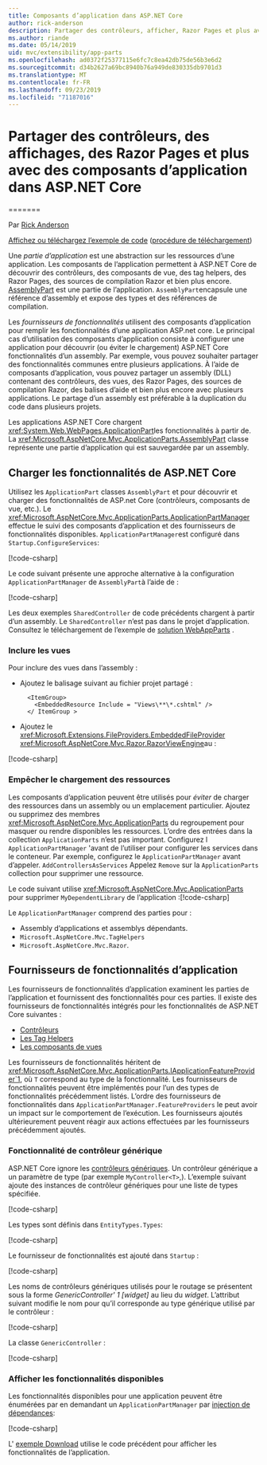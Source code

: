 ```yaml
---
title: Composants d’application dans ASP.NET Core
author: rick-anderson
description: Partager des contrôleurs, afficher, Razor Pages et plus avec des composants d’application dans ASP.NET Core
ms.author: riande
ms.date: 05/14/2019
uid: mvc/extensibility/app-parts
ms.openlocfilehash: ad0372f25377115e6fc7c8ea42db75de56b3e6d2
ms.sourcegitcommit: d34b2627a69bc8940b76a949de830335db9701d3
ms.translationtype: MT
ms.contentlocale: fr-FR
ms.lasthandoff: 09/23/2019
ms.locfileid: "71187016"
---
```

# <a name="share-controllers-views-razor-pages-and-more-with-application-parts-in-aspnet-core"></a>Partager des contrôleurs, des affichages, des Razor Pages et plus avec des composants d’application dans ASP.NET Core
=======

<!-- DO NOT MAKE CHANGES BEFORE https://github.com/aspnet/AspNetCore.Docs/pull/12376 Merges -->

Par [Rick Anderson](https://twitter.com/RickAndMSFT)

[Affichez ou téléchargez l’exemple de code](https://github.com/aspnet/AspNetCore.Docs/tree/master/aspnetcore/mvc/advanced/app-parts) ([procédure de téléchargement](xref:index#how-to-download-a-sample))

Une *partie d’application* est une abstraction sur les ressources d’une application. Les composants de l’application permettent à ASP.NET Core de découvrir des contrôleurs, des composants de vue, des tag helpers, des Razor Pages, des sources de compilation Razor et bien plus encore. [AssemblyPart](/dotnet/api/microsoft.aspnetcore.mvc.applicationparts.assemblypart#Microsoft_AspNetCore_Mvc_ApplicationParts_AssemblyPart) est une partie de l’application. `AssemblyPart`encapsule une référence d’assembly et expose des types et des références de compilation.

Les *fournisseurs de fonctionnalités* utilisent des composants d’application pour remplir les fonctionnalités d’une application ASP.net core. Le principal cas d’utilisation des composants d’application consiste à configurer une application pour découvrir (ou éviter le chargement) ASP.NET Core fonctionnalités d’un assembly. Par exemple, vous pouvez souhaiter partager des fonctionnalités communes entre plusieurs applications. À l’aide de composants d’application, vous pouvez partager un assembly (DLL) contenant des contrôleurs, des vues, des Razor Pages, des sources de compilation Razor, des balises d’aide et bien plus encore avec plusieurs applications. Le partage d’un assembly est préférable à la duplication du code dans plusieurs projets.

Les applications ASP.NET Core chargent <xref:System.Web.WebPages.ApplicationPart>les fonctionnalités à partir de. La <xref:Microsoft.AspNetCore.Mvc.ApplicationParts.AssemblyPart> classe représente une partie d’application qui est sauvegardée par un assembly.

## <a name="load-aspnet-core-features"></a>Charger les fonctionnalités de ASP.NET Core

Utilisez les `ApplicationPart` classes `AssemblyPart` et pour découvrir et charger des fonctionnalités de ASP.net Core (contrôleurs, composants de vue, etc.). Le <xref:Microsoft.AspNetCore.Mvc.ApplicationParts.ApplicationPartManager> effectue le suivi des composants d’application et des fournisseurs de fonctionnalités disponibles. `ApplicationPartManager`est configuré dans `Startup.ConfigureServices`:

[!code-csharp[](./app-parts/sample1/WebAppParts/Startup.cs?name=snippet)]

Le code suivant présente une approche alternative à la configuration `ApplicationPartManager` de `AssemblyPart`à l’aide de :

[!code-csharp[](./app-parts/sample1/WebAppParts/Startup2.cs?name=snippet)]

Les deux exemples `SharedController` de code précédents chargent à partir d’un assembly. Le `SharedController` n’est pas dans le projet d’application. Consultez le téléchargement de l’exemple de [solution WebAppParts](https://github.com/aspnet/AspNetCore.Docs/tree/master/aspnetcore/mvc/advanced/app-parts/sample1/WebAppParts) .

### <a name="include-views"></a>Inclure les vues

Pour inclure des vues dans l’assembly :

* Ajoutez le balisage suivant au fichier projet partagé :

  ```csproj
    <ItemGroup>
      <EmbeddedResource Include = "Views\**\*.cshtml" />
    </ ItemGroup >
  ```

* Ajoutez le <xref:Microsoft.Extensions.FileProviders.EmbeddedFileProvider> <xref:Microsoft.AspNetCore.Mvc.Razor.RazorViewEngine>au :

[!code-csharp[](./app-parts/sample1/WebAppParts/StartupViews.cs?name=snippet&highlight=3-7)]

### <a name="prevent-loading-resources"></a>Empêcher le chargement des ressources

Les composants d’application peuvent être utilisés pour *éviter* de charger des ressources dans un assembly ou un emplacement particulier. Ajoutez ou supprimez des membres <xref:Microsoft.AspNetCore.Mvc.ApplicationParts> du regroupement pour masquer ou rendre disponibles les ressources. L’ordre des entrées dans la collection `ApplicationParts` n’est pas important. Configurez l `ApplicationPartManager` 'avant de l’utiliser pour configurer les services dans le conteneur. Par exemple, configurez le `ApplicationPartManager` avant d’appeler. `AddControllersAsServices` Appelez `Remove` sur la `ApplicationParts` collection pour supprimer une ressource.

Le code suivant utilise <xref:Microsoft.AspNetCore.Mvc.ApplicationParts> pour supprimer `MyDependentLibrary` de l’application :[!code-csharp[](./app-parts/sample1/WebAppParts/StartupRm.cs?name=snippet)]

Le `ApplicationPartManager` comprend des parties pour :

* Assembly d’applications et assemblys dépendants.
* `Microsoft.AspNetCore.Mvc.TagHelpers`
* `Microsoft.AspNetCore.Mvc.Razor`.

## <a name="application-feature-providers"></a>Fournisseurs de fonctionnalités d’application

Les fournisseurs de fonctionnalités d’application examinent les parties de l’application et fournissent des fonctionnalités pour ces parties. Il existe des fournisseurs de fonctionnalités intégrés pour les fonctionnalités de ASP.NET Core suivantes :

* [Contrôleurs](/dotnet/api/microsoft.aspnetcore.mvc.controllers.controllerfeatureprovider)
* [Les Tag Helpers](/dotnet/api/microsoft.aspnetcore.mvc.razor.taghelpers.taghelperfeatureprovider)
* [Les composants de vues](/dotnet/api/microsoft.aspnetcore.mvc.viewcomponents.viewcomponentfeatureprovider)

Les fournisseurs de fonctionnalités héritent de <xref:Microsoft.AspNetCore.Mvc.ApplicationParts.IApplicationFeatureProvider`1>, où `T` correspond au type de la fonctionnalité. Les fournisseurs de fonctionnalités peuvent être implémentés pour l’un des types de fonctionnalités précédemment listés. L’ordre des fournisseurs de fonctionnalités dans `ApplicationPartManager.FeatureProviders` le peut avoir un impact sur le comportement de l’exécution. Les fournisseurs ajoutés ultérieurement peuvent réagir aux actions effectuées par les fournisseurs précédemment ajoutés.

### <a name="generic-controller-feature"></a>Fonctionnalité de contrôleur générique

ASP.NET Core ignore les [contrôleurs génériques](/dotnet/csharp/programming-guide/generics/generic-classes). Un contrôleur générique a un paramètre de type (par exemple `MyController<T>`,). L’exemple suivant ajoute des instances de contrôleur génériques pour une liste de types spécifiée.

[!code-csharp[](./app-parts/sample2/AppPartsSample/GenericControllerFeatureProvider.cs?name=snippet)]

Les types sont définis dans `EntityTypes.Types`:

[!code-csharp[](./app-parts/sample2/AppPartsSample/Models/EntityTypes.cs?name=snippet)]

Le fournisseur de fonctionnalités est ajouté dans `Startup` :

[!code-csharp[](./app-parts/sample2/AppPartsSample/Startup.cs?name=snippet)]

Les noms de contrôleurs génériques utilisés pour le routage se présentent sous la forme *GenericController' 1 [widget]* au lieu du *widget*. L’attribut suivant modifie le nom pour qu’il corresponde au type générique utilisé par le contrôleur :

[!code-csharp[](./app-parts/sample2/AppPartsSample/GenericControllerNameConvention.cs)]

La classe `GenericController` :

[!code-csharp[](./app-parts/sample2/AppPartsSample/GenericController.cs)]

### <a name="display-available-features"></a>Afficher les fonctionnalités disponibles

Les fonctionnalités disponibles pour une application peuvent être énumérées par en demandant un `ApplicationPartManager` par [injection de dépendances](../../fundamentals/dependency-injection.md):

[!code-csharp[](./app-parts/sample2/AppPartsSample/Controllers/FeaturesController.cs?highlight=16,25-27)]

L' [exemple Download](https://github.com/aspnet/AspNetCore.Docs/tree/master/aspnetcore/mvc/advanced/app-parts/sample2) utilise le code précédent pour afficher les fonctionnalités de l’application.